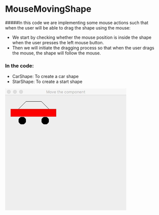 # MouseMovingShape

  

#####In this code we are implementing some mouse actions such that when the user will be able to drag the shape using the mouse:
 - We start by checking whether the mouse position is inside the shape when the user presses the left mouse button. 
 - Then we will initiate the dragging process so that when the user drags the mouse, the shape will follow the mouse.       

### In the code:
- CarShape: To create a car shape
- StarShape: To create a start shape


![](MoveTheComponent.jpg)

